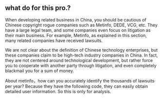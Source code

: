## what do for this pro.?
When developing related business in China, you should be cautious of Chinese copyright rogue companies such as Metinfo, DEDE, VCG, etc. They have a large legal team, and some companies even focus on litigation as their main business. For example, Metinfo, as explained in this section, many related companies have received lawsuits.

We are not clear about the definition of Chinese technology enterprises, but these companies claim to be high-tech industry companies in China. In fact, they are not centered around technological development, but rather force you to cooperate with another party through litigation, and even completely blackmail you for a sum of money.

About metinfo，how can you accurately identify the thousands of lawsuits per year? Because they have the following code, they can easily obtain detailed user information. So this is only for analysis.
